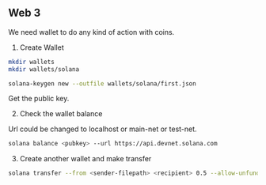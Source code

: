## Web 3

We need wallet to do any kind of action with coins.

1. Create Wallet

```bash
mkdir wallets
mkdir wallets/solana

solana-keygen new --outfile wallets/solana/first.json
```

Get the public key.

2. Check the wallet balance

Url could be changed to localhost or main-net or test-net.

```bash
solana balance <pubkey> --url https://api.devnet.solana.com
```

3. Create another wallet and make transfer

```bash
solana transfer --from <sender-filepath> <recipient> 0.5 --allow-unfunded-recipient --url https://api.devnet.solana.com --fee-payer <filepath>
```
